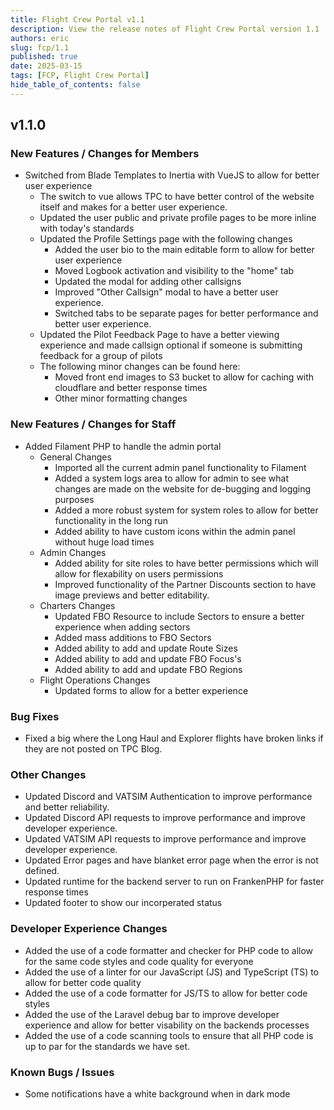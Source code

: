 ```yaml
---
title: Flight Crew Portal v1.1
description: View the release notes of Flight Crew Portal version 1.1
authors: eric
slug: fcp/1.1
published: true 
date: 2025-03-15
tags: [FCP, Flight Crew Portal]
hide_table_of_contents: false
---
```



## v1.1.0
<!-- truncate -->

### **New Features / Changes for Members**
- Switched from Blade Templates to Inertia with VueJS to allow for better user experience
  - The switch to vue allows TPC to have better control of the website itself and makes for a better user experience.
  - Updated the user public and private profile pages to be more inline with today's standards
  - Updated the Profile Settings page with the following changes
    - Added the user bio to the main editable form to allow for better user experience
    - Moved Logbook activation and visibility to the "home" tab 
    - Updated the modal for adding other callsigns
    - Improved "Other Callsign" modal to have a better user experience.
    - Switched tabs to be separate pages for better performance and better user experience.
  - Updated the Pilot Feedback Page to have a better viewing experience and made callsign optional if someone is submitting feedback for a group of pilots
  - The following minor changes can be found here:
    - Moved front end images to S3 bucket to allow for caching with cloudflare and better response times
    - Other minor formatting changes
### **New Features / Changes for Staff**

- Added Filament PHP to handle the admin portal
  - General Changes
    - Imported all the current admin panel functionality to Filament
    - Added a system logs area to allow for admin to see what changes are made on the website for de-bugging and logging purposes
    - Added a more robust system for system roles to allow for better functionality in the long run
    - Added ability to have custom icons within the admin panel without huge load times
  - Admin Changes
    - Added ability for site roles to have better permissions which will allow for flexability on users permissions
    - Improved functionality of the Partner Discounts section to have image previews and better editability. 
  - Charters Changes
    - Updated FBO Resource to include Sectors to ensure a better experience when adding sectors
    - Added mass additions to FBO Sectors
    - Added ability to add and update Route Sizes
    - Added ability to add and update FBO Focus's
    - Added ability to add and update FBO Regions
  - Flight Operations Changes
    - Updated forms to allow for a better experience 

### **Bug Fixes**

- Fixed a big where the Long Haul and Explorer flights have broken links if they are not posted on TPC Blog.

### **Other Changes**

- Updated Discord and VATSIM Authentication to improve performance and better reliability.
- Updated Discord API requests to improve performance and improve developer experience.
- Updated VATSIM API requests to improve performance and improve developer experience.
- Updated Error pages and have blanket error page when the error is not defined.
- Updated runtime for the backend server to run on FrankenPHP for faster response times
- Updated footer to show our incorperated status
### **Developer Experience Changes**

- Added the use of a code formatter and checker for PHP code to allow for the same code styles and code quality for everyone
- Added the use of a linter for our JavaScript (JS) and TypeScript (TS) to allow for better code quality
- Added the use of a code formatter for JS/TS to allow for better code styles
- Added the use of the Laravel debug bar to improve developer experience and allow for better visability on the backends processes
- Added the use of a code scanning tools to ensure that all PHP code is up to par for the standards we have set.

### **Known Bugs / Issues**

- Some notifications have a white background when in dark mode
